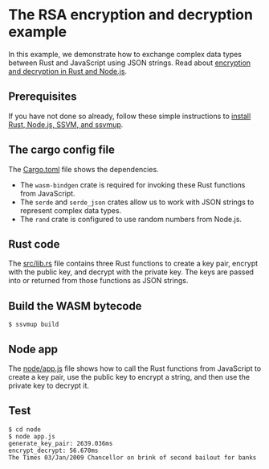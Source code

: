 # The RSA encryption and decryption example

In this example, we demonstrate how to exchange complex data types between Rust and JavaScript using JSON strings. Read about [encryption and decryption in Rust and Node.js](https://www.secondstate.io/articles/encryption-and-decryption/).

## Prerequisites

If you have not done so already, follow these simple instructions to [install Rust, Node.js, SSVM, and ssvmup](https://www.secondstate.io/articles/setup-rust-nodejs/).

## The cargo config file

The [Cargo.toml](Cargo.toml) file shows the dependencies. 

* The `wasm-bindgen` crate is required for invoking these Rust functions from JavaScript.
* The `serde` and `serde_json` crates allow us to work with JSON strings to represent complex data types.
* The `rand` crate is configured to use random numbers from Node.js.

## Rust code

The [src/lib.rs](src/lib.rs) file contains three Rust functions to create a key pair, encrypt with the public key, and decrypt with the private key. The keys are passed into or returned from those functions as JSON strings.

## Build the WASM bytecode

```
$ ssvmup build
```

## Node app

The [node/app.js](node/app.js) file shows how to call the Rust functions from JavaScript to create a key pair, use the public key to encrypt a string, and then use the private key to decrypt it.

## Test

```
$ cd node
$ node app.js
generate_key_pair: 2639.036ms
encrypt_decrypt: 56.670ms
The Times 03/Jan/2009 Chancellor on brink of second bailout for banks
```
